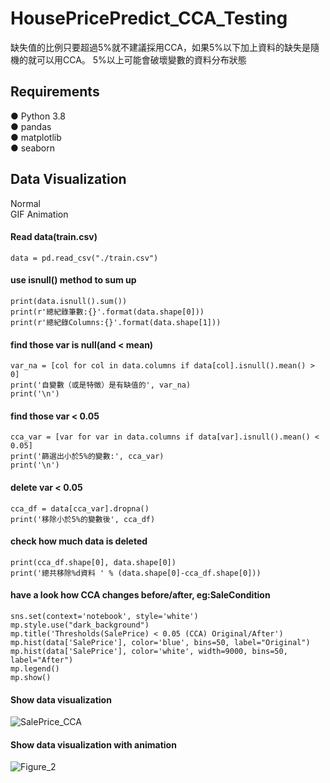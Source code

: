 # HousePricePredict_CCA_Testing
缺失值的比例只要超過5%就不建議採用CCA，如果5%以下加上資料的缺失是隨機的就可以用CCA。
5%以上可能會破壞變數的資料分布狀態


## Requirements
● Python 3.8    
● pandas  
● matplotlib    
● seaborn


## Data Visualization
Normal  
GIF Animation


#### Read data(train.csv)
    data = pd.read_csv("./train.csv")


#### use isnull() method to sum up
    print(data.isnull().sum())
    print(r'總紀錄筆數:{}'.format(data.shape[0]))
    print(r'總紀錄Columns:{}'.format(data.shape[1]))


#### find those var is null(and < mean)
    var_na = [col for col in data.columns if data[col].isnull().mean() > 0]
    print('自變數（或是特徵）是有缺值的', var_na)
    print('\n')


#### find those var < 0.05
    cca_var = [var for var in data.columns if data[var].isnull().mean() < 0.05]
    print('篩選出小於5%的變數:', cca_var)
    print('\n')


#### delete var < 0.05
    cca_df = data[cca_var].dropna()
    print('移除小於5%的變數後', cca_df)


#### check how much data is deleted
    print(cca_df.shape[0], data.shape[0])
    print('總共移除%d資料 ' % (data.shape[0]-cca_df.shape[0]))


#### have a look how CCA changes before/after, eg:SaleCondition
    sns.set(context='notebook', style='white')
    mp.style.use("dark_background")
    mp.title('Thresholds(SalePrice) < 0.05 (CCA) Original/After')
    mp.hist(data['SalePrice'], color='blue', bins=50, label="Original")
    mp.hist(data['SalePrice'], color='white', width=9000, bins=50, label="After")
    mp.legend()
    mp.show()


#### Show data visualization
![SalePrice_CCA](https://user-images.githubusercontent.com/70878758/133231024-f45991da-c5b0-45fd-a0a2-968f9f55a0dc.png)

#### Show data visualization with animation
![Figure_2](https://user-images.githubusercontent.com/70878758/133233483-e27ad6e0-7bfb-4e22-848e-5291eb90ea87.gif)
